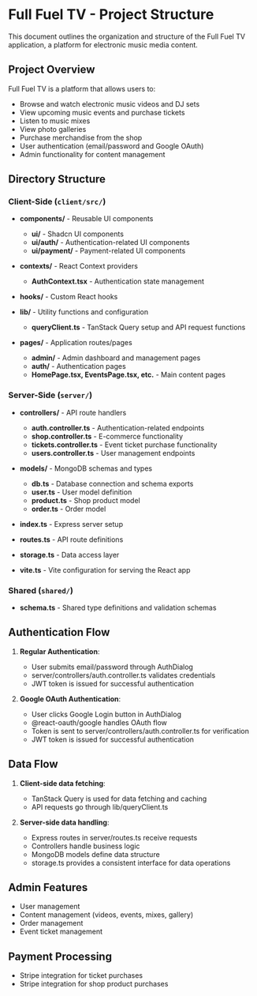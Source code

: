 # Full Fuel TV - Project Structure

This document outlines the organization and structure of the Full Fuel TV application, a platform for electronic music media content.

## Project Overview

Full Fuel TV is a platform that allows users to:
- Browse and watch electronic music videos and DJ sets
- View upcoming music events and purchase tickets
- Listen to music mixes
- View photo galleries
- Purchase merchandise from the shop
- User authentication (email/password and Google OAuth)
- Admin functionality for content management

## Directory Structure

### Client-Side (`client/src/`)

- **components/** - Reusable UI components
  - **ui/** - Shadcn UI components
  - **ui/auth/** - Authentication-related UI components
  - **ui/payment/** - Payment-related UI components
  
- **contexts/** - React Context providers
  - **AuthContext.tsx** - Authentication state management
  
- **hooks/** - Custom React hooks
  
- **lib/** - Utility functions and configuration
  - **queryClient.ts** - TanStack Query setup and API request functions
  
- **pages/** - Application routes/pages
  - **admin/** - Admin dashboard and management pages
  - **auth/** - Authentication pages
  - **HomePage.tsx, EventsPage.tsx, etc.** - Main content pages

### Server-Side (`server/`)

- **controllers/** - API route handlers
  - **auth.controller.ts** - Authentication-related endpoints
  - **shop.controller.ts** - E-commerce functionality
  - **tickets.controller.ts** - Event ticket purchase functionality
  - **users.controller.ts** - User management endpoints
  
- **models/** - MongoDB schemas and types
  - **db.ts** - Database connection and schema exports
  - **user.ts** - User model definition
  - **product.ts** - Shop product model
  - **order.ts** - Order model
  
- **index.ts** - Express server setup
- **routes.ts** - API route definitions
- **storage.ts** - Data access layer
- **vite.ts** - Vite configuration for serving the React app

### Shared (`shared/`)

- **schema.ts** - Shared type definitions and validation schemas

## Authentication Flow

1. **Regular Authentication**:
   - User submits email/password through AuthDialog
   - server/controllers/auth.controller.ts validates credentials
   - JWT token is issued for successful authentication
   
2. **Google OAuth Authentication**:
   - User clicks Google Login button in AuthDialog
   - @react-oauth/google handles OAuth flow
   - Token is sent to server/controllers/auth.controller.ts for verification
   - JWT token is issued for successful authentication

## Data Flow

1. **Client-side data fetching**:
   - TanStack Query is used for data fetching and caching
   - API requests go through lib/queryClient.ts
   
2. **Server-side data handling**:
   - Express routes in server/routes.ts receive requests
   - Controllers handle business logic
   - MongoDB models define data structure
   - storage.ts provides a consistent interface for data operations

## Admin Features

- User management
- Content management (videos, events, mixes, gallery)
- Order management
- Event ticket management

## Payment Processing

- Stripe integration for ticket purchases
- Stripe integration for shop product purchases
